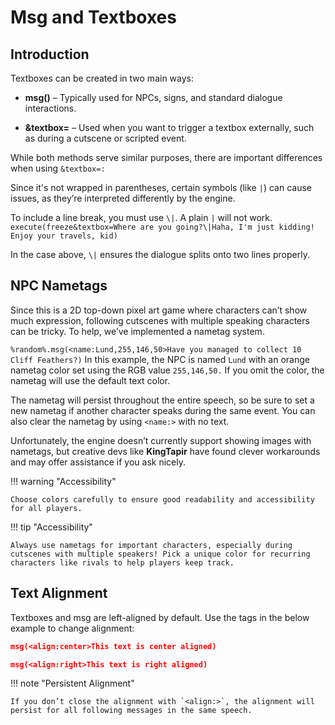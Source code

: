 # Msg and Textboxes
## Introduction
Textboxes can be created in two main ways:

- **msg()** – Typically used for NPCs, signs, and standard dialogue interactions.

- **&textbox=** – Used when you want to trigger a textbox externally, such as during a cutscene or scripted event.

While both methods serve similar purposes, there are important differences when using `&textbox=:`

Since it's not wrapped in parentheses, certain symbols (like `|`) can cause issues, as they’re interpreted differently by the engine.

To include a line break, you must use `\|`. A plain `|` will not work.
`execute(freeze&textbox=Where are you going?\|Haha, I'm just kidding! Enjoy your travels, kid)`

In the case above, `\|` ensures the dialogue splits onto two lines properly.

## NPC Nametags
Since this is a 2D top-down pixel art game where characters can’t show much expression, following cutscenes with multiple speaking characters can be tricky. To help, we’ve implemented a nametag system.

`%random%.msg(<name:Lund,255,146,50>Have you managed to collect 10 Cliff Feathers?)`
In this example, the NPC is named `Lund` with an orange nametag color set using the RGB value `255,146,50.` If you omit the color, the nametag will use the default text color.

The nametag will persist throughout the entire speech, so be sure to set a new nametag if another character speaks during the same event. You can also clear the nametag by using `<name:>` with no text.

Unfortunately, the engine doesn’t currently support showing images with nametags, but creative devs like **KingTapir** have found clever workarounds and may offer assistance if you ask nicely.

!!! warning "Accessibility"

    Choose colors carefully to ensure good readability and accessibility for all players.

!!! tip "Accessibility"

    Always use nametags for important characters, especially during cutscenes with multiple speakers! Pick a unique color for recurring characters like rivals to help players keep track.

## Text Alignment

Textboxes and msg are left-aligned by default.
Use the tags in the below example to change alignment:
```json 
msg(<align:center>This text is center aligned)
```
```json 
msg(<align:right>This text is right aligned)
```

!!! note "Persistent Alignment"

    If you don’t close the alignment with `<align:>`, the alignment will persist for all following messages in the same speech.